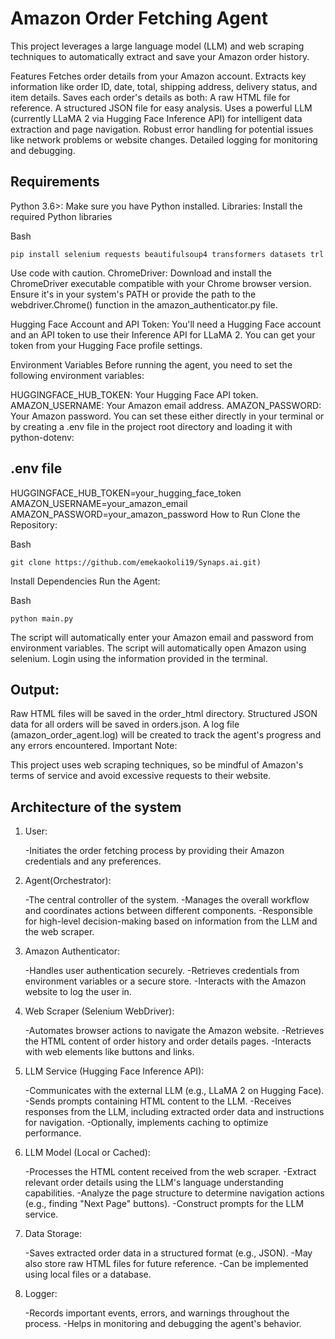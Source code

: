 # Amazon Order Fetching Agent
This project leverages a large language model (LLM) and web scraping techniques to automatically extract and save your Amazon order history.

Features
Fetches order details from your Amazon account.
Extracts key information like order ID, date, total, shipping address, delivery status, and item details.
Saves each order's details as both:
A raw HTML file for reference.
A structured JSON file for easy analysis.
Uses a powerful LLM (currently LLaMA 2 via Hugging Face Inference API) for intelligent data extraction and page navigation.
Robust error handling for potential issues like network problems or website changes.
Detailed logging for monitoring and debugging.

## Requirements
Python 3.6>: Make sure you have Python installed.
Libraries:  Install the required Python libraries

Bash
```
pip install selenium requests beautifulsoup4 transformers datasets trl
```
Use code with caution.
ChromeDriver: Download and install the ChromeDriver executable compatible with your Chrome browser version. Ensure it's in your system's PATH or provide the path to the webdriver.Chrome() function in the amazon_authenticator.py file.

Hugging Face Account and API Token: You'll need a Hugging Face account and an API token to use their Inference API for LLaMA 2. You can get your token from your Hugging Face profile settings.

Environment Variables
Before running the agent, you need to set the following environment variables:

HUGGINGFACE_HUB_TOKEN: Your Hugging Face API token.
AMAZON_USERNAME: Your Amazon email address.
AMAZON_PASSWORD: Your Amazon password.
You can set these either directly in your terminal or by creating a .env file in the project root directory and loading it with python-dotenv:

## .env file
HUGGINGFACE_HUB_TOKEN=your_hugging_face_token
AMAZON_USERNAME=your_amazon_email
AMAZON_PASSWORD=your_amazon_password
How to Run
Clone the Repository:

Bash
```
git clone https://github.com/emekaokoli19/Synaps.ai.git)
```
Install Dependencies
Run the Agent:

Bash
```
python main.py
```

The script will automatically enter your Amazon email and password from environment variables.
The script will automatically open Amazon using selenium. Login using the information provided in the terminal.

## Output:

Raw HTML files will be saved in the order_html directory.
Structured JSON data for all orders will be saved in orders.json.
A log file (amazon_order_agent.log) will be created to track the agent's progress and any errors encountered.
Important Note:

This project uses web scraping techniques, so be mindful of Amazon's terms of service and avoid excessive requests to their website.

## Architecture of the system

1. User:
   
     -Initiates the order fetching process by providing their Amazon credentials and any preferences.
   
2. Agent(Orchestrator):
   
     -The central controller of the system.
     -Manages the overall workflow and coordinates actions between different components.
     -Responsible for high-level decision-making based on information from the LLM and the web scraper.
   
3. Amazon Authenticator:
   
     -Handles user authentication securely.
     -Retrieves credentials from environment variables or a secure store.
     -Interacts with the Amazon website to log the user in.
   
4. Web Scraper (Selenium WebDriver):

     -Automates browser actions to navigate the Amazon website.
     -Retrieves the HTML content of order history and order details pages.
     -Interacts with web elements like buttons and links.
   
5. LLM Service (Hugging Face Inference API):
   
     -Communicates with the external LLM (e.g., LLaMA 2 on Hugging Face).
     -Sends prompts containing HTML content to the LLM.
     -Receives responses from the LLM, including extracted order data and instructions for navigation.
     -Optionally, implements caching to optimize performance.
  
6. LLM Model (Local or Cached):
   
     -Processes the HTML content received from the web scraper.
     -Extract relevant order details using the LLM's language understanding capabilities.
     -Analyze the page structure to determine navigation actions (e.g., finding "Next Page" buttons).
     -Construct prompts for the LLM service.
      
7. Data Storage:
   
     -Saves extracted order data in a structured format (e.g., JSON).
     -May also store raw HTML files for future reference.
     -Can be implemented using local files or a database.
  
8. Logger:
   
     -Records important events, errors, and warnings throughout the process.
     -Helps in monitoring and debugging the agent's behavior.
